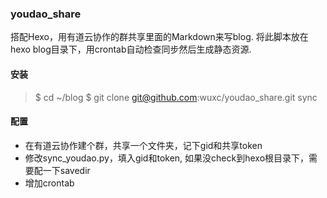 ### youdao_share
搭配Hexo，用有道云协作的群共享里面的Markdown来写blog.
将此脚本放在hexo blog目录下，用crontab自动检查同步然后生成静态资源.

#### 安装
> $ cd ~/blog
> $ git clone git@github.com:wuxc/youdao\_share.git sync

#### 配置
- 在有道云协作建个群，共享一个文件夹，记下gid和共享token
- 修改sync\_youdao.py，填入gid和token, 如果没check到hexo根目录下，需要配一下savedir
- 增加crontab
